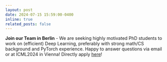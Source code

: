 ```yaml
---
layout: post
date: 2024-07-15 15:59:00-0400
inline: true
related_posts: false
---
```


**Join our Team in Berlin** - We are seeking highly motivated PhD students to work on (efficient) Deep Learning, preferably with strong math/CS background and PyTorch experience. Happy to answer questions via email or at ICML2024 in Vienna! Directly apply [here](http://iol.zib.de/openings)!
